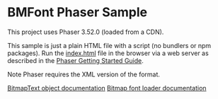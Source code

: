 # BMFont Phaser Sample

This project uses Phaser 3.52.0 (loaded from a CDN).

This sample is just a plain HTML file with a script (no bundlers or npm packages).
Run the [index.html](index.html) file in the browser via a web server as described in the [Phaser Getting Started Guide](https://phaser.io/tutorials/getting-started-phaser3).

Note Phaser requires the XML version of the format.

[BitmapText object documentation](https://photonstorm.github.io/phaser3-docs/Phaser.GameObjects.BitmapText.html)
[Bitmap font loader documentation](https://photonstorm.github.io/phaser3-docs/Phaser.Loader.LoaderPlugin.html#bitmapFont__anchor)
